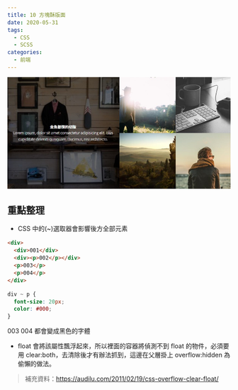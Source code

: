```yaml
---
title: 10 方塊酥版面
date: 2020-05-31
tags:
  - CSS
  - SCSS
categories:
  - 前端
---
```


![成品](../../.vuepress/public/images/10-completed.jpg)

## 重點整理

- CSS 中的(~)選取器會影響後方全部元素

```html
<div>
  <div>001</div>
  <div><p>002</p></div>
  <p>003</p>
  <p>004</p>
</div>
```

```css
div ~ p {
  font-size: 20px;
  color: #000;
}
```

003 004 都會變成黑色的字體

- float 會將該屬性飄浮起來，所以裡面的容器將偵測不到 float 的物件，必須要用 clear:both，去清除後才有辦法抓到，這邊在父層掛上 overflow:hidden 為偷懶的做法。

> 補充資料：https://audilu.com/2011/02/19/css-overflow-clear-float/
